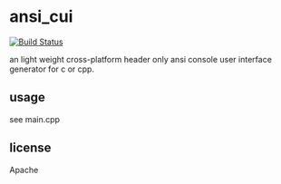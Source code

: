 # ansi_cui #

[![Build Status](https://travis-ci.org/manageryzy/ansi-cui.svg?branch=master)](https://travis-ci.org/manageryzy/ansi-cui)

an light weight cross-platform header only ansi console user interface generator for c or cpp.

## usage ##

see main.cpp

## license ##

Apache
